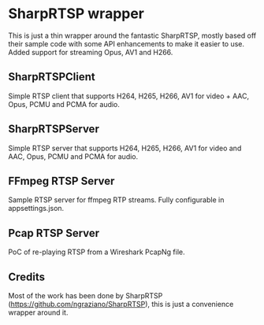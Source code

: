 # SharpRTSP wrapper
This is just a thin wrapper around the fantastic SharpRTSP, mostly based off their sample code with some API enhancements to make it easier to use. Added support for streaming Opus, AV1 and H266.

## SharpRTSPClient
Simple RTSP client that supports H264, H265, H266, AV1 for video + AAC, Opus, PCMU and PCMA for audio.

## SharpRTSPServer
Simple RTSP server that supports H264, H265, H266, AV1 for video and AAC, Opus, PCMU and PCMA for audio. 

## FFmpeg RTSP Server
Sample RTSP server for ffmpeg RTP streams. Fully configurable in appsettings.json.

## Pcap RTSP Server
PoC of re-playing RTSP from a Wireshark PcapNg file. 

## Credits
Most of the work has been done by SharpRTSP (https://github.com/ngraziano/SharpRTSP), this is just a convenience wrapper around it.